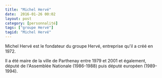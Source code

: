 ```yaml
---
title: "Michel Hervé"
date:  2016-01-26 00:02
layout: post
category: [personnalité]
tags: ["groupe Hervé"]
tagid: "Michel Hervé"
---
```


Michel Hervé est le fondateur du groupe Hervé, entreprise qu'il a créé en 1972.

Il a été maire de la ville de Parthenay entre 1979 et 2001 et également, député de l'Assemblée Nationale (1986-1988) puis député européen (1989-1994).
